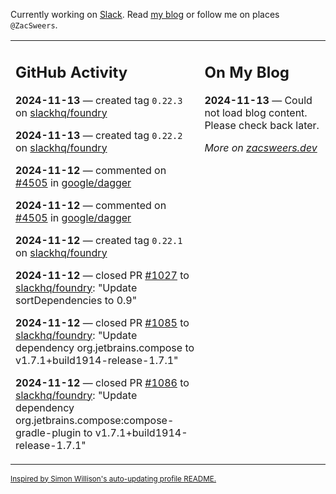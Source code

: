 Currently working on [Slack](https://slack.com/). Read [my blog](https://zacsweers.dev/) or follow me on places `@ZacSweers`.

<table><tr><td valign="top" width="60%">

## GitHub Activity
<!-- githubActivity starts -->
**2024-11-13** — created tag `0.22.3` on [slackhq/foundry](https://github.com/slackhq/foundry)

**2024-11-13** — created tag `0.22.2` on [slackhq/foundry](https://github.com/slackhq/foundry)

**2024-11-12** — commented on [#4505](https://github.com/google/dagger/issues/4505#issuecomment-2471786577) in [google/dagger](https://github.com/google/dagger)

**2024-11-12** — commented on [#4505](https://github.com/google/dagger/issues/4505#issuecomment-2471764521) in [google/dagger](https://github.com/google/dagger)

**2024-11-12** — created tag `0.22.1` on [slackhq/foundry](https://github.com/slackhq/foundry)

**2024-11-12** — closed PR [#1027](https://github.com/slackhq/foundry/pull/1027) to [slackhq/foundry](https://github.com/slackhq/foundry): "Update sortDependencies to 0.9"

**2024-11-12** — closed PR [#1085](https://github.com/slackhq/foundry/pull/1085) to [slackhq/foundry](https://github.com/slackhq/foundry): "Update dependency org.jetbrains.compose to v1.7.1+build1914-release-1.7.1"

**2024-11-12** — closed PR [#1086](https://github.com/slackhq/foundry/pull/1086) to [slackhq/foundry](https://github.com/slackhq/foundry): "Update dependency org.jetbrains.compose:compose-gradle-plugin to v1.7.1+build1914-release-1.7.1"
<!-- githubActivity ends -->
</td><td valign="top" width="40%">

## On My Blog
<!-- blog starts -->
**2024-11-13** — Could not load blog content. Please check back later.
<!-- blog ends -->
_More on [zacsweers.dev](https://zacsweers.dev/)_
</td></tr></table>

<sub><a href="https://simonwillison.net/2020/Jul/10/self-updating-profile-readme/">Inspired by Simon Willison's auto-updating profile README.</a></sub>